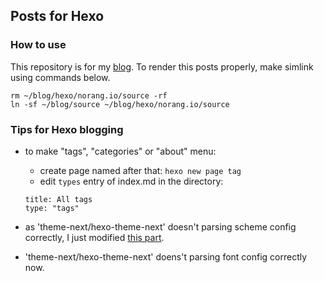 Posts for Hexo
---

### How to use

This repository is for my [blog](https://norang.io).
To render this posts properly, make simlink using commands below.

```
rm ~/blog/hexo/norang.io/source -rf
ln -sf ~/blog/source ~/blog/hexo/norang.io/source
```

### Tips for Hexo blogging

* to make "tags", "categories" or "about" menu:
  * create page named after that: `hexo new page tag`
  * edit `types` entry of index.md in the directory:
  ```
  title: All tags
  type: "tags"
  ```

* as 'theme-next/hexo-theme-next' doesn't parsing scheme config correctly, I just modified [this part](https://github.com/theme-next/hexo-theme-next/blob/b378211e6558aeea75e387a13fb9e6b28e99593c/source/css/main.styl#L5).
* 'theme-next/hexo-theme-next' doens't parsing font config correctly now.
